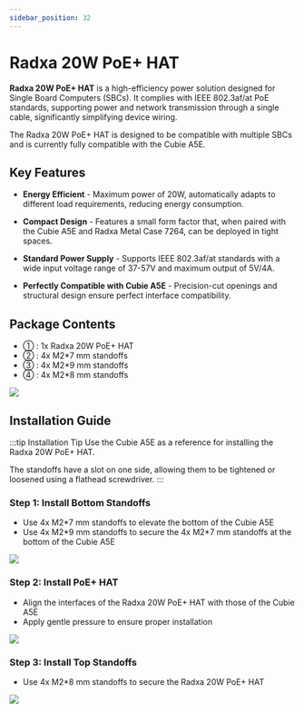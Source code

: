 ```yaml
---
sidebar_position: 32
---
```


# Radxa 20W PoE+ HAT

**Radxa 20W PoE+ HAT** is a high-efficiency power solution designed for Single Board Computers (SBCs). It complies with IEEE 802.3af/at PoE standards, supporting power and network transmission through a single cable, significantly simplifying device wiring.

The Radxa 20W PoE+ HAT is designed to be compatible with multiple SBCs and is currently fully compatible with the Cubie A5E.

## Key Features

- **Energy Efficient** - Maximum power of 20W, automatically adapts to different load requirements, reducing energy consumption.

- **Compact Design** - Features a small form factor that, when paired with the Cubie A5E and Radxa Metal Case 7264, can be deployed in tight spaces.

- **Standard Power Supply** - Supports IEEE 802.3af/at standards with a wide input voltage range of 37-57V and maximum output of 5V/4A.

- **Perfectly Compatible with Cubie A5E** - Precision-cut openings and structural design ensure perfect interface compatibility.

## Package Contents

- ① : 1x Radxa 20W PoE+ HAT
- ② : 4x M2\*7 mm standoffs
- ③ : 4x M2\*9 mm standoffs
- ④ : 4x M2\*8 mm standoffs

<div style={{textAlign: 'center'}}>
    <img src="/en/img/accessories/poe-hat/20w-poe/RA037-01.webp" style={{width: '100%', maxWidth: '1200px'}} />
</div>

## Installation Guide

:::tip Installation Tip
Use the Cubie A5E as a reference for installing the Radxa 20W PoE+ HAT.

The standoffs have a slot on one side, allowing them to be tightened or loosened using a flathead screwdriver.
:::

### Step 1: Install Bottom Standoffs

- Use 4x M2\*7 mm standoffs to elevate the bottom of the Cubie A5E
- Use 4x M2\*9 mm standoffs to secure the 4x M2\*7 mm standoffs at the bottom of the Cubie A5E

<div style={{textAlign: 'center'}}>
    <img src="/en/img/accessories/poe-hat/20w-poe/RA037-02.webp" style={{width: '100%', maxWidth: '1200px'}} />
</div>

### Step 2: Install PoE+ HAT

- Align the interfaces of the Radxa 20W PoE+ HAT with those of the Cubie A5E
- Apply gentle pressure to ensure proper installation

<div style={{textAlign: 'center'}}>
    <img src="/en/img/accessories/poe-hat/20w-poe/RA037-03.webp" style={{width: '100%', maxWidth: '1200px'}} />
</div>

### Step 3: Install Top Standoffs

- Use 4x M2\*8 mm standoffs to secure the Radxa 20W PoE+ HAT

<div style={{textAlign: 'center'}}>
    <img src="/en/img/accessories/poe-hat/20w-poe/RA037-04.webp" style={{width: '100%', maxWidth: '1200px'}} />
</div>
